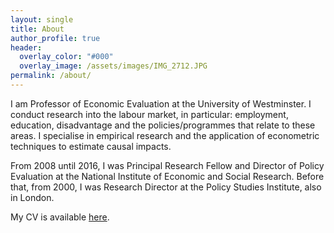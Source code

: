 ```yaml
---
layout: single
title: About
author_profile: true
header:  
  overlay_color: "#000"
  overlay_image: /assets/images/IMG_2712.JPG
permalink: /about/
---
```


I am Professor of Economic Evaluation at the University of Westminster.  I conduct research into the labour market, in particular: employment, education, disadvantage and the policies/programmes that relate to these areas.  I specialise in empirical research and the application of econometric techniques to estimate causal impacts.  

From 2008 until 2016, I was Principal Research Fellow and Director of Policy Evaluation at the National Institute of Economic and Social Research. Before that, from 2000, I was Research Director at the Policy Studies Institute, also in London.  

My CV is available [here](/assets/docs/CV.pdf).